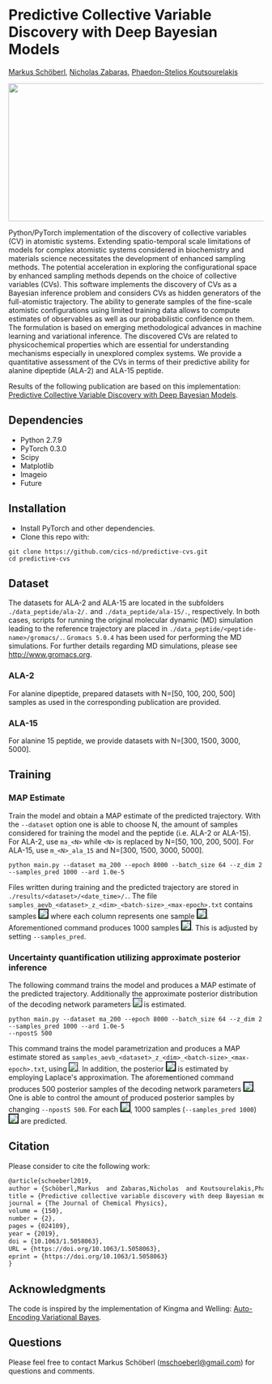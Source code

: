 # Predictive Collective Variable Discovery with Deep Bayesian Models

[Markus Schöberl](https://github.com/mjschoeberl), [Nicholas Zabaras](https://www.zabaras.com), [Phaedon-Stelios Koutsourelakis](http://www.contmech.mw.tum.de)

<img src="https://icircong.sirv.com/schoeberl_et_al_ala2_data_driven_sparse_ml/schoeberl_et_al_ala2_data_driven_sparse_ml.spin?image=72&gif.lossy=5&w=650&h=272" width="650" height="272" alt="" />

Python/PyTorch implementation of the discovery of collective variables (CV) in atomistic systems.
Extending spatio-temporal scale limitations of models for complex atomistic systems considered in biochemistry and materials science necessitates the development of enhanced sampling methods. The potential acceleration in exploring the configurational space by enhanced sampling methods depends on the choice of collective variables (CVs). This software implements the discovery of CVs as a Bayesian inference problem and considers CVs as hidden generators of the full-atomistic trajectory. The ability to generate samples of the fine-scale atomistic configurations using limited training data allows to compute estimates of observables as well as our probabilistic confidence on them. The formulation is based on emerging methodological advances in machine learning and variational inference. The discovered CVs are related to physicochemical properties which are essential for understanding mechanisms especially in unexplored complex systems. We provide a quantitative assessment of the CVs in terms of their predictive ability for alanine dipeptide (ALA-2) and ALA-15 peptide.

Results of the following publication are based on this implementation: [Predictive Collective Variable Discovery with Deep Bayesian Models](https://doi.org/10.1063/1.5058063).


## Dependencies
- Python 2.7.9
- PyTorch 0.3.0
- Scipy
- Matplotlib
- Imageio
- Future


## Installation
- Install PyTorch and other dependencies.
- Clone this repo with:
```
git clone https://github.com/cics-nd/predictive-cvs.git
cd predictive-cvs
```


## Dataset
The datasets for ALA-2 and ALA-15 are located in the subfolders `./data_peptide/ala-2/.` and `./data_peptide/ala-15/.`,
respectively. In both cases, scripts for running the original molecular dynamic (MD) simulation leading to the reference trajectory are placed in `./data_peptide/<peptide-name>/gromacs/.`. `Gromacs 5.0.4` has been used for performing the MD simulations. For further details regarding MD simulations, please see http://www.gromacs.org.

### ALA-2
For alanine dipeptide, prepared datasets with N=[50, 100, 200, 500] samples as used in the corresponding publication are provided.

### ALA-15
For alanine 15 peptide, we provide datasets with N=[300, 1500, 3000, 5000].

## Training

### MAP Estimate 

Train the model and obtain a MAP estimate of the predicted trajectory. With the `--dataset` option one is able to choose N, the amount of samples considered for training the model and the peptide (i.e. ALA-2 or ALA-15). For ALA-2, use `ma_<N>` while `<N>` is replaced by N=[50, 100, 200, 500].
For ALA-15, use `m_<N>_ala_15` and N=[300, 1500, 3000, 5000].
```
python main.py --dataset ma_200 --epoch 8000 --batch_size 64 --z_dim 2 --samples_pred 1000 --ard 1.0e-5 
```
Files written during training and the predicted trajectory are stored in `./results/<dataset>/<date_time>/.`.
The file `samples_aevb_<dataset>_z_<dim>_<batch-size>_<max-epoch>.txt` contains samples <img src="http://latex.codecogs.com/svg.latex?\boldsymbol{x}\sim%20p(\boldsymbol{x}|\boldsymbol{\theta}_{\text{MAP}})" border="2"/> where each column represents one sample <img src="http://latex.codecogs.com/svg.latex?\boldsymbol{x}_i" border="2">.
Aforementioned command produces 1000 samples <img src="http://latex.codecogs.com/svg.latex?\boldsymbol{x}\sim%20p(\boldsymbol{x}|\boldsymbol{\theta}_{\text{MAP}})" border="2"/>. This is adjusted by setting `--samples_pred`.

### Uncertainty quantification utilizing approximate posterior inference

The following command trains the model and produces a MAP estimate of the predicted trajectory. Additionally the approximate posterior distribution of the decoding network parameters <img src="http://latex.codecogs.com/svg.latex?\boldsymbol{\theta}" border="1"/> is estimated.
```
python main.py --dataset ma_200 --epoch 8000 --batch_size 64 --z_dim 2 --samples_pred 1000 --ard 1.0e-5 
--npostS 500
```
This command trains the model parametrization and produces a MAP estimate stored as `samples_aevb_<dataset>_z_<dim>_<batch-size>_<max-epoch>.txt`, using <img src="http://latex.codecogs.com/svg.latex?\boldsymbol{\theta}_{\text{MAP}}" border="1"/>. In addition, the posterior <img src="http://latex.codecogs.com/svg.latex?\boldsymbol{\theta}_i\sim\%20p(\boldsymbol{\theta}|\boldsymbol{X})" border="2"/> is estimated by employing Laplace's approximation.
The aforementioned command produces 500 posterior samples of the decoding network parameters
<img src="http://latex.codecogs.com/svg.latex?\boldsymbol{\theta}_i\sim\%20p(\boldsymbol{\theta}|\boldsymbol{X})" border="2"/>. One is able to control the amount of produced posterior samples by changing `--npostS 500`.
For each <img src="http://latex.codecogs.com/svg.latex?\boldsymbol{\theta}_i" border="2"/>, 1000 samples (`--samples_pred 1000`) <img src="http://latex.codecogs.com/svg.latex?\boldsymbol{x}\sim%20p(\boldsymbol{x}|\boldsymbol{\theta}_{\text{i}})" border="2"/> are predicted.

## Citation

Please consider to cite the following work:
```latex
@article{schoeberl2019,
author = {Schöberl,Markus  and Zabaras,Nicholas  and Koutsourelakis,Phaedon-Stelios },
title = {Predictive collective variable discovery with deep Bayesian models},
journal = {The Journal of Chemical Physics},
volume = {150},
number = {2},
pages = {024109},
year = {2019},
doi = {10.1063/1.5058063},
URL = {https://doi.org/10.1063/1.5058063},
eprint = {https://doi.org/10.1063/1.5058063}
}
```

## Acknowledgments

The code is inspired by the implementation of Kingma and Welling: [Auto-Encoding Variational Bayes](https://arxiv.org/abs/1312.6114).

## Questions

Please feel free to contact Markus Schöberl (mschoeberl@gmail.com) for questions and comments.
